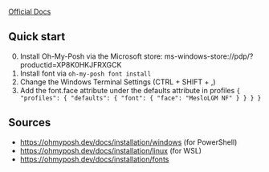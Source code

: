 [Official Docs](https://ohmyposh.dev/docs)

## Quick start
0. Install Oh-My-Posh via the Microsoft store: ms-windows-store://pdp/?productid=XP8K0HKJFRXGCK
0. Install font via ``oh-my-posh font install``
0. Change the Windows Terminal Settings (CTRL + SHIFT + ,)
0. Add the font.face attribute under the defaults attribute in profiles
``{
    "profiles":
    {
        "defaults":
        {
            "font":
            {
                "face": "MesloLGM NF"
            }
        }
    }
}``

## Sources
- https://ohmyposh.dev/docs/installation/windows (for PowerShell)
- https://ohmyposh.dev/docs/installation/linux (for WSL)
- https://ohmyposh.dev/docs/installation/fonts